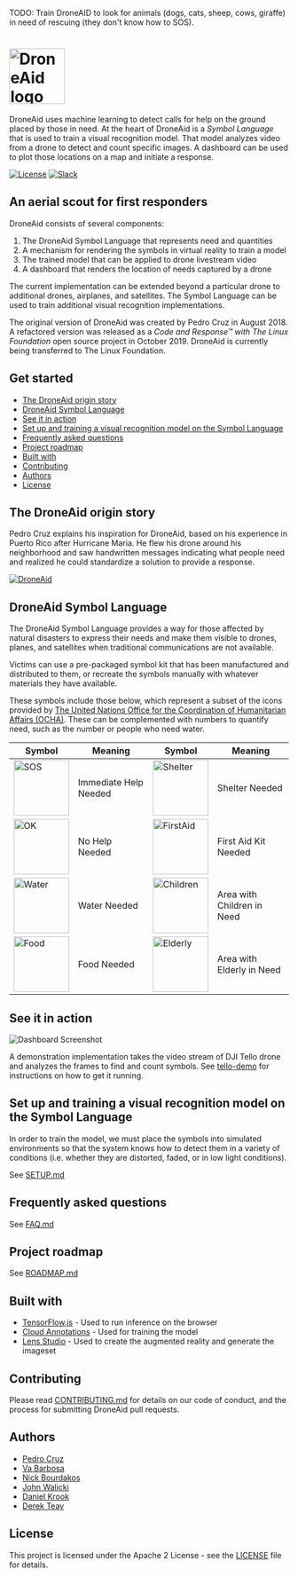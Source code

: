 TODO: Train DroneAID to look for animals (dogs, cats, sheep, cows, giraffe) in need of rescuing (they don't know how to SOS).

# <img src="img/droneaid-logo.png" height="100" alt="DroneAid logo">

DroneAid uses machine learning to detect calls for help on the ground placed by those in need. At the heart of DroneAid is a *Symbol Language* that is used to train a visual recognition model. That model analyzes video from a drone to detect and count specific images. A dashboard can be used to plot those locations on a map and initiate a response.

[![License](https://img.shields.io/badge/License-Apache2-blue.svg)](https://www.apache.org/licenses/LICENSE-2.0) [![Slack](https://img.shields.io/badge/Join-Slack-blue)](https://join.slack.com/t/code-and-response/shared_invite/enQtNzkyMDUyODg1NDU5LTdkZDhmMjJkMWI1MDk1ODc2YTc2OTEwZTI4MGI3NDI0NmZmNTg0Zjg5NTVmYzNiNTYzNzRiM2JkZjYzOWIwMWE)

## An aerial scout for first responders

DroneAid consists of several components:
1. The DroneAid Symbol Language that represents need and quantities
2. A mechanism for rendering the symbols in virtual reality to train a model
3. The trained model that can be applied to drone livestream video
4. A dashboard that renders the location of needs captured by a drone

The current implementation can be extended beyond a particular drone to additional drones, airplanes, and satellites. The Symbol Language can be used to train additional visual recognition implementations.

The original version of DroneAid was created by Pedro Cruz in August 2018. A refactored version was released as a *Code and Response™ with The Linux Foundation* open source project in October 2019. DroneAid is currently being transferred to The Linux Foundation.

## Get started

* [The DroneAid origin story](#the-droneaid-origin-story)
* [DroneAid Symbol Language](#droneaid-symbol-language)
* [See it in action](#see-it-in-action)
* [Set up and training a visual recognition model on the Symbol Language](#set-up-and-training-a-visual-recognition-model-on-the-symbol-language)
* [Frequently asked questions](#frequently-asked-questions)
* [Project roadmap](#project-roadmap)
* [Built with](#built-with)
* [Contributing](#contributing)
* [Authors](#authors)
* [License](#license)

## The DroneAid origin story

Pedro Cruz explains his inspiration for DroneAid, based on his experience in Puerto Rico after Hurricane Maria. He flew his drone around his neighborhood and saw handwritten messages indicating what people need and realized he could standardize a solution to provide a response.

[![DroneAid](https://img.youtube.com/vi/9fRcis-5Zuc/0.jpg)](https://www.youtube.com/watch?v=9fRcis-5Zuc)

## DroneAid Symbol Language

The DroneAid Symbol Language provides a way for those affected by natural disasters to express their needs and make them visible to drones, planes, and satellites when traditional communications are not available.

Victims can use a pre-packaged symbol kit that has been manufactured and distributed to them, or recreate the symbols manually with whatever materials they have available.

These symbols include those below, which represent a subset of the icons provided by [The United Nations Office for the Coordination of Humanitarian Affairs (OCHA)](https://www.unocha.org/story/ocha-launches-500-free-humanitarian-symbols). These can be complemented with numbers to quantify need, such as the number or people who need water.

| Symbol | Meaning | Symbol | Meaning |
|--------|--------- |--------|---------|
| <img src="img/icons/icon-sos.png" width="100" alt="SOS"> | Immediate Help Needed | <img src="img/icons/icon-shelter.png" width="100" alt="Shelter"> | Shelter Needed |
| <img src="img/icons/icon-ok.png" width="100" alt="OK"> | No Help Needed | <img src="img/icons/icon-firstaid.png" width="100" alt="FirstAid">| First Aid Kit Needed |
| <img src="img/icons/icon-water.png" width="100" alt="Water"> | Water Needed | <img src="img/icons/icon-children.png" width="100" alt="Children">| Area with Children in Need |
| <img src="img/icons/icon-food.png" width="100" alt="Food"> | Food Needed | <img src="img/icons/icon-elderly.png" width="100" alt="Elderly"> | Area with Elderly in Need |


## See it in action

![Dashboard Screenshot](img/DashboardScreenshot.png)

A demonstration implementation takes the video stream of DJI Tello drone and analyzes the frames to find and count symbols. See [tello-demo](tello-demo) for instructions on how to get it running.

## Set up and training a visual recognition model on the Symbol Language

In order to train the model, we must place the symbols into simulated environments so that the system knows how to detect them in a variety of conditions (i.e. whether they are distorted, faded, or in low light conditions).

See [SETUP.md](SETUP.md)

## Frequently asked questions

See [FAQ.md](FAQ.md)

## Project roadmap

See [ROADMAP.md](ROADMAP.md)

## Built with

* [TensorFlow.js](https://www.tensorflow.org/js) - Used to run inference on the browser
* [Cloud Annotations](https://github.com/cloud-annotations/training) - Used for training the model
* [Lens Studio](https://lensstudio.snapchat.com/) - Used to create the augmented reality and generate the imageset

## Contributing

Please read [CONTRIBUTING.md](CONTRIBUTING.md) for details on our code of conduct, and the process for submitting DroneAid pull requests.

## Authors

* [Pedro Cruz](https://github.com/pedrocruzio)
* [Va Barbosa](https://github.com/vabarbosa)
* [Nick Bourdakos](https://github.com/bourdakos1)
* [John Walicki](https://github.com/johnwalicki)
* [Daniel Krook](https://github.com/krook)
* [Derek Teay](https://github.com/derekteay)

## License

This project is licensed under the Apache 2 License - see the [LICENSE](LICENSE) file for details.

